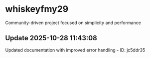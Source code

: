 # whiskeyfmy29
Community-driven project focused on simplicity and performance

## Update 2025-10-28 11:43:08
Updated documentation with improved error handling - ID: jc5ddr35

